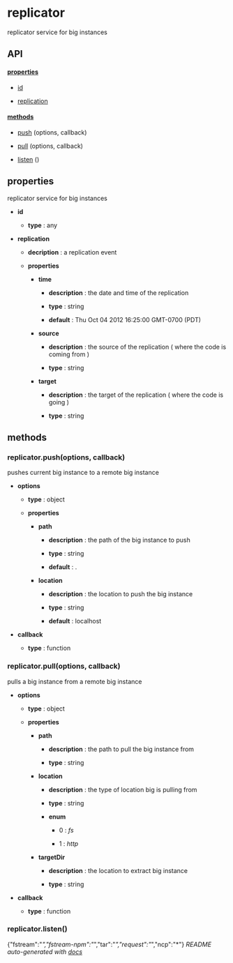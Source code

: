 # replicator

replicator service for big instances

## API

#### [properties](#replicator-properties)

  - [id](#replicator-properties-id)

  - [replication](#replicator-properties-replication)


#### [methods](#replicator-methods)

  - [push](#replicator-methods-push) (options, callback)

  - [pull](#replicator-methods-pull) (options, callback)

  - [listen](#replicator-methods-listen) ()


<a name="replicator-properties"></a>

## properties 
replicator service for big instances

- **id** 

  - **type** : any

- **replication** 

  - **decription** : a replication event

  - **properties**

    - **time** 

      - **description** : the date and time of the replication

      - **type** : string

      - **default** : Thu Oct 04 2012 16:25:00 GMT-0700 (PDT)

    - **source** 

      - **description** : the source of the replication ( where the code is coming from )

      - **type** : string

    - **target** 

      - **description** : the target of the replication ( where the code is going )

      - **type** : string


<a name="replicator-methods"></a> 

## methods 

<a name="replicator-methods-push"></a> 

### replicator.push(options, callback)

pushes current big instance to a remote big instance

- **options** 

  - **type** : object

  - **properties**

    - **path** 

      - **description** : the path of the big instance to push

      - **type** : string

      - **default** : .

    - **location** 

      - **description** : the location to push the big instance

      - **type** : string

      - **default** : localhost

- **callback** 

  - **type** : function

<a name="replicator-methods-pull"></a> 

### replicator.pull(options, callback)

pulls a big instance from a remote big instance

- **options** 

  - **type** : object

  - **properties**

    - **path** 

      - **description** : the path to pull the big instance from

      - **type** : string

    - **location** 

      - **description** : the type of location big is pulling from

      - **type** : string

      - **enum**

        - 0 : *fs*

        - 1 : *http*

    - **targetDir** 

      - **description** : the location to extract big instance

      - **type** : string

- **callback** 

  - **type** : function

<a name="replicator-methods-listen"></a> 

### replicator.listen()


{"fstream":"*","fstream-npm":"*","tar":"*","request":"*","ncp":"*"}
*README auto-generated with [docs](https://github.com/bigcompany/resources/tree/master/docs)*
